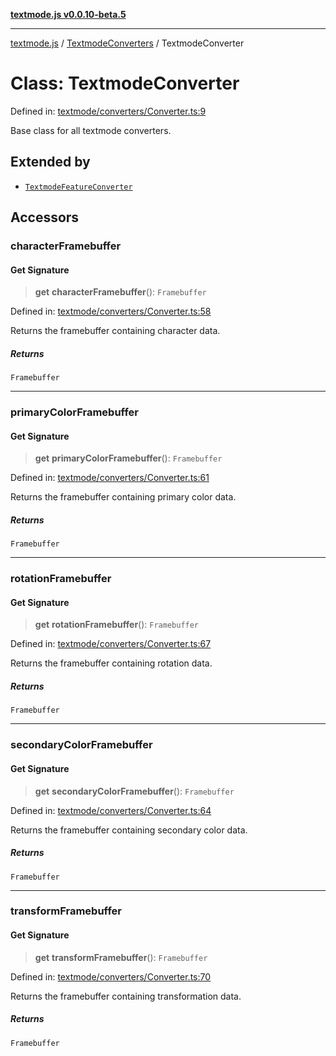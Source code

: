 [**textmode.js v0.0.10-beta.5**](../../../../README.md)

***

[textmode.js](../../../../README.md) / [TextmodeConverters](../README.md) / TextmodeConverter

# Class: TextmodeConverter

Defined in: [textmode/converters/Converter.ts:9](https://github.com/humanbydefinition/textmode.js-dev/blob/e3dc79bc1521c853de25f7f80d6e8ec46edd909c/src/textmode/converters/Converter.ts#L9)

Base class for all textmode converters.

## Extended by

- [`TextmodeFeatureConverter`](TextmodeFeatureConverter.md)

## Accessors

### characterFramebuffer

#### Get Signature

> **get** **characterFramebuffer**(): `Framebuffer`

Defined in: [textmode/converters/Converter.ts:58](https://github.com/humanbydefinition/textmode.js-dev/blob/e3dc79bc1521c853de25f7f80d6e8ec46edd909c/src/textmode/converters/Converter.ts#L58)

Returns the framebuffer containing character data.

##### Returns

`Framebuffer`

***

### primaryColorFramebuffer

#### Get Signature

> **get** **primaryColorFramebuffer**(): `Framebuffer`

Defined in: [textmode/converters/Converter.ts:61](https://github.com/humanbydefinition/textmode.js-dev/blob/e3dc79bc1521c853de25f7f80d6e8ec46edd909c/src/textmode/converters/Converter.ts#L61)

Returns the framebuffer containing primary color data.

##### Returns

`Framebuffer`

***

### rotationFramebuffer

#### Get Signature

> **get** **rotationFramebuffer**(): `Framebuffer`

Defined in: [textmode/converters/Converter.ts:67](https://github.com/humanbydefinition/textmode.js-dev/blob/e3dc79bc1521c853de25f7f80d6e8ec46edd909c/src/textmode/converters/Converter.ts#L67)

Returns the framebuffer containing rotation data.

##### Returns

`Framebuffer`

***

### secondaryColorFramebuffer

#### Get Signature

> **get** **secondaryColorFramebuffer**(): `Framebuffer`

Defined in: [textmode/converters/Converter.ts:64](https://github.com/humanbydefinition/textmode.js-dev/blob/e3dc79bc1521c853de25f7f80d6e8ec46edd909c/src/textmode/converters/Converter.ts#L64)

Returns the framebuffer containing secondary color data.

##### Returns

`Framebuffer`

***

### transformFramebuffer

#### Get Signature

> **get** **transformFramebuffer**(): `Framebuffer`

Defined in: [textmode/converters/Converter.ts:70](https://github.com/humanbydefinition/textmode.js-dev/blob/e3dc79bc1521c853de25f7f80d6e8ec46edd909c/src/textmode/converters/Converter.ts#L70)

Returns the framebuffer containing transformation data.

##### Returns

`Framebuffer`
